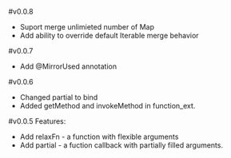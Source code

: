 #v0.0.8
* Suport merge unlimieted number of Map
* Add ability to override default Iterable merge behavior

#v0.0.7
* Add @MirrorUsed annotation

#v0.0.6
* Changed partial to bind
* Added getMethod and invokeMethod in function_ext.

#v0.0.5
Features:
* Add relaxFn - a function with flexible arguments
* Add partial - a fuction callback with partially filled arguments.